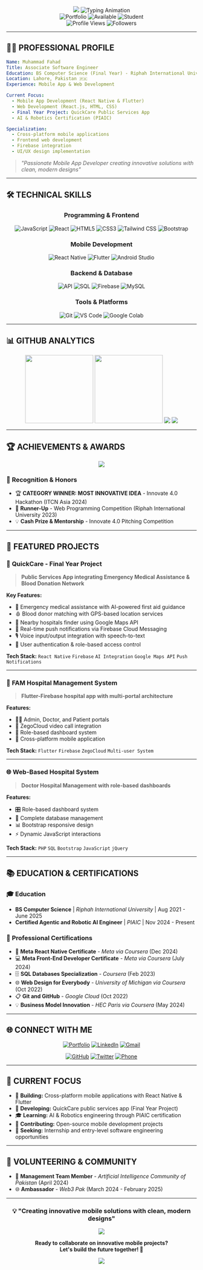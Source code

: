 <div align="center">

<!-- Professional Header -->
<img src="https://capsule-render.vercel.app/api?type=waving&color=gradient&customColorList=12&height=200&section=header&text=Muhammad%20Fahad&fontSize=50&fontColor=fff&animation=fadeIn&fontAlignY=38&desc=Associate%20Software%20Engineer&descAlignY=55&descSize=18"/>

<!-- Animated Typing Effect -->
<img src="https://readme-typing-svg.herokuapp.com?font=Poppins&size=28&duration=2500&pause=800&color=00D9FF&center=true&vCenter=true&width=700&lines=Associate+Software+Engineer;React+Native+Developer;Flutter+%26+Web+Developer;Final+Year+CS+Student" alt="Typing Animation"/>

<br/>

<!-- Professional Status Badges -->
<img src="https://img.shields.io/badge/🌐_Portfolio-fahaddev.vercel.app-FF6B35?style=for-the-badge&logo=vercel&logoColor=white&labelColor=1a1a1a" alt="Portfolio"/>
<img src="https://img.shields.io/badge/💼_Status-Open%20to%20Opportunities-00C851?style=for-the-badge&logo=handshake&logoColor=white&labelColor=1a1a1a" alt="Available"/>
<img src="https://img.shields.io/badge/🎓_Student-Final%20Year%20CS-0066CC?style=for-the-badge&logo=graduation-cap&logoColor=white&labelColor=1a1a1a" alt="Student"/>

<br/>

<!-- Profile Metrics -->
<img src="https://komarev.com/ghpvc/?username=MuhammadFahaddev&style=for-the-badge&color=00D9FF&labelColor=1a1a1a" alt="Profile Views"/>
<img src="https://img.shields.io/github/followers/MuhammadFahaddev?style=for-the-badge&logo=github&logoColor=white&labelColor=1a1a1a&color=blue" alt="Followers"/>

</div>

---

## 👨‍💻 **PROFESSIONAL PROFILE**

```yaml
Name: Muhammad Fahad
Title: Associate Software Engineer
Education: BS Computer Science (Final Year) - Riphah International University
Location: Lahore, Pakistan 🇵🇰
Experience: Mobile App & Web Development

Current Focus:
  - Mobile App Development (React Native & Flutter)
  - Web Development (React.js, HTML, CSS)
  - Final Year Project: QuickCare Public Services App
  - AI & Robotics Certification (PIAIC)

Specialization:
  - Cross-platform mobile applications
  - Frontend web development
  - Firebase integration
  - UI/UX design implementation
```

> *"Passionate Mobile App Developer creating innovative solutions with clean, modern designs"*

---

## 🛠️ **TECHNICAL SKILLS**

<div align="center">

### Programming & Frontend
![JavaScript](https://img.shields.io/badge/JavaScript-F7DF1E?style=for-the-badge&logo=javascript&logoColor=black)
![React](https://img.shields.io/badge/React-61DAFB?style=for-the-badge&logo=react&logoColor=black)
![HTML5](https://img.shields.io/badge/HTML5-E34F26?style=for-the-badge&logo=html5&logoColor=white)
![CSS3](https://img.shields.io/badge/CSS3-1572B6?style=for-the-badge&logo=css3&logoColor=white)
![Tailwind CSS](https://img.shields.io/badge/Tailwind%20CSS-38B2AC?style=for-the-badge&logo=tailwind-css&logoColor=white)
![Bootstrap](https://img.shields.io/badge/Bootstrap-7952B3?style=for-the-badge&logo=bootstrap&logoColor=white)

### Mobile Development
![React Native](https://img.shields.io/badge/React%20Native-61DAFB?style=for-the-badge&logo=react&logoColor=black)
![Flutter](https://img.shields.io/badge/Flutter-02569B?style=for-the-badge&logo=flutter&logoColor=white)
![Android Studio](https://img.shields.io/badge/Android%20Studio-3DDC84?style=for-the-badge&logo=android-studio&logoColor=white)

### Backend & Database
![API](https://img.shields.io/badge/API-Integration-FF6B6B?style=for-the-badge&logo=fastapi&logoColor=white)
![SQL](https://img.shields.io/badge/SQL-4479A1?style=for-the-badge&logo=mysql&logoColor=white)
![Firebase](https://img.shields.io/badge/Firebase-FFCA28?style=for-the-badge&logo=firebase&logoColor=black)
![MySQL](https://img.shields.io/badge/MySQL-4479A1?style=for-the-badge&logo=mysql&logoColor=white)

### Tools & Platforms
![Git](https://img.shields.io/badge/Git-F05032?style=for-the-badge&logo=git&logoColor=white)
![VS Code](https://img.shields.io/badge/VS%20Code-007ACC?style=for-the-badge&logo=visual-studio-code&logoColor=white)
![Google Colab](https://img.shields.io/badge/Google%20Colab-F9AB00?style=for-the-badge&logo=google-colab&logoColor=white)

</div>

---

## 📊 **GITHUB ANALYTICS**

<div align="center">

<img height="180em" src="https://github-readme-stats.vercel.app/api?username=MuhammadFahaddev&show_icons=true&theme=tokyonight&hide_border=true&include_all_commits=true&count_private=true"/>
<img height="180em" src="https://github-readme-stats.vercel.app/api/top-langs/?username=MuhammadFahaddev&layout=compact&theme=tokyonight&hide_border=true&langs_count=8"/>

<img src="https://github-readme-streak-stats.herokuapp.com/?user=MuhammadFahaddev&theme=tokyonight&hide_border=true"/>

<img src="https://github-readme-activity-graph.vercel.app/graph?username=MuhammadFahaddev&bg_color=0D1117&color=79ff97&line=00D9FF&point=ff6b6b&area=true&hide_border=true"/>

</div>

---

## 🏆 **ACHIEVEMENTS & AWARDS**

<div align="center">
  <img src="https://github-profile-trophy.vercel.app/?username=MuhammadFahaddev&theme=tokyonight&no-frame=true&no-bg=true&margin-w=4&column=6"/>
</div>

### 🥇 **Recognition & Honors**
- 🏆 **CATEGORY WINNER: MOST INNOVATIVE IDEA** - Innovate 4.0 Hackathon (ITCN Asia 2024)
- 🥈 **Runner-Up** - Web Programming Competition (Riphah International University 2023)
- 💡 **Cash Prize & Mentorship** - Innovate 4.0 Pitching Competition

---

## 🚀 **FEATURED PROJECTS**

### 📱 **QuickCare - Final Year Project**
> **Public Services App integrating Emergency Medical Assistance & Blood Donation Network**

**Key Features:**
- 🚨 Emergency medical assistance with AI-powered first aid guidance
- 🩸 Blood donor matching with GPS-based location services  
- 🏥 Nearby hospitals finder using Google Maps API
- 🔔 Real-time push notifications via Firebase Cloud Messaging
- 🎙️ Voice input/output integration with speech-to-text
- 👤 User authentication & role-based access control

**Tech Stack:** `React Native` `Firebase` `AI Integration` `Google Maps API` `Push Notifications`

---

### 🏥 **FAM Hospital Management System**
> **Flutter-Firebase hospital app with multi-portal architecture**

**Features:**
- 👨‍⚔️ Admin, Doctor, and Patient portals
- 💬 ZegoCloud video call integration  
- 🔐 Role-based dashboard system
- 📱 Cross-platform mobile application

**Tech Stack:** `Flutter` `Firebase` `ZegoCloud` `Multi-user System`

---

### 🌐 **Web-Based Hospital System**
> **Doctor Hospital Management with role-based dashboards**

**Features:**
- 🎛️ Role-based dashboard system
- 💾 Complete database management
- 📊 Bootstrap responsive design
- ⚡ Dynamic JavaScript interactions

**Tech Stack:** `PHP` `SQL` `Bootstrap` `JavaScript` `jQuery`

---

## 📚 **EDUCATION & CERTIFICATIONS**

### 🎓 **Education**
- **BS Computer Science** | *Riphah International University* | Aug 2021 - June 2025
- **Certified Agentic and Robotic AI Engineer** | *PIAIC* | Nov 2024 - Present

### 📜 **Professional Certifications**
- 📱 **Meta React Native Certificate** - *Meta via Coursera* (Dec 2024)
- 💻 **Meta Front-End Developer Certificate** - *Meta via Coursera* (July 2024)  
- 🗄️ **SQL Databases Specialization** - *Coursera* (Feb 2023)
- 🌐 **Web Design for Everybody** - *University of Michigan via Coursera* (Oct 2022)
- 📋 **Git and GitHub** - *Google Cloud* (Oct 2022)
- 💡 **Business Model Innovation** - *HEC Paris via Coursera* (May 2024)

---

## 🌐 **CONNECT WITH ME**

<div align="center">

[![Portfolio](https://img.shields.io/badge/🌍_Portfolio-fahaddev.vercel.app-FF6B35?style=for-the-badge&logo=safari&logoColor=white&labelColor=1a1a1a)](https://fahaddev.vercel.app/)
[![LinkedIn](https://img.shields.io/badge/💼_LinkedIn-muhammadfahaddev-0077B5?style=for-the-badge&logo=linkedin&logoColor=white&labelColor=1a1a1a)](https://www.linkedin.com/in/muhammadfahaddev)
[![Gmail](https://img.shields.io/badge/📧_Gmail-mfahadpk176@gmail.com-D14836?style=for-the-badge&logo=gmail&logoColor=white&labelColor=1a1a1a)](mailto:mfahadpk176@gmail.com)

[![GitHub](https://img.shields.io/badge/💻_GitHub-muhammadfahaddev-181717?style=for-the-badge&logo=github&logoColor=white&labelColor=1a1a1a)](https://github.com/muhammadfahaddev)
[![Twitter](https://img.shields.io/badge/🐦_Twitter-Follow_Me-1DA1F2?style=for-the-badge&logo=twitter&logoColor=white&labelColor=1a1a1a)](https://twitter.com/MuhammadFahaddev)
[![Phone](https://img.shields.io/badge/📱_Phone-+92--311--7021034-25D366?style=for-the-badge&logo=whatsapp&logoColor=white&labelColor=1a1a1a)](tel:+923117021034)

</div>

---

## 🎯 **CURRENT FOCUS**

- 🔨 **Building:** Cross-platform mobile applications with React Native & Flutter
- 📱 **Developing:** QuickCare public services app (Final Year Project)  
- 🎓 **Learning:** AI & Robotics engineering through PIAIC certification
- 🌟 **Contributing:** Open-source mobile development projects
- 🤝 **Seeking:** Internship and entry-level software engineering opportunities

---

## 🤝 **VOLUNTEERING & COMMUNITY**

- 👥 **Management Team Member** - *Artificial Intelligence Community of Pakistan* (April 2024)
- 🌐 **Ambassador** - *Web3 Pak* (March 2024 - February 2025)

---

<div align="center">

### 💡 **"Creating innovative mobile solutions with clean, modern designs"**

<img src="https://quotes-github-readme.vercel.app/api?type=horizontal&theme=tokyonight"/>

**Ready to collaborate on innovative mobile projects?**  
**Let's build the future together! 🚀**

<img src="https://capsule-render.vercel.app/api?type=waving&color=gradient&height=100&section=footer"/>

</div>
